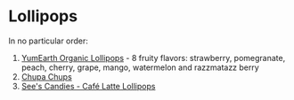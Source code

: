 # Lollipops

In no particular order:

1. [YumEarth Organic Lollipops](https://yumearth.com/products/organic-assorted-flavor-lollipops) -  8 fruity flavors: strawberry, pomegranate, peach, cherry, grape, mango, watermelon and razzmatazz berry
2. [Chupa Chups](https://www.chupachups.co.uk/products/the-best-of)
3. [See's Candies - Café Latte Lollipops](https://www.sees.com/lollipops/cafe-latte-lollypops/200855.html)

